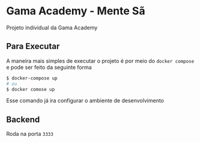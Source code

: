 # Gama Academy - Mente Sã

Projeto individual da Gama Academy

## Para Executar

A maneira mais simples de executar o projeto é por meio do `docker compose` e pode ser feito da seguinte forma
```bash
$ docker-compose up
# ou
$ docker comose up
```

Esse comando já ira configurar o ambiente de desenvolvimento

## Backend

Roda na porta `3333`

